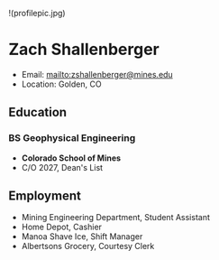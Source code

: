 !(profilepic.jpg)
# Zach Shallenberger
- Email: <mailto:zshallenberger@mines.edu>
- Location: Golden, CO

## Education
### BS Geophysical Engineering
- **Colorado School of Mines**
- C/O 2027, Dean's List
## Employment
- Mining Engineering Department, Student Assistant
- Home Depot, Cashier
- Manoa Shave Ice, Shift Manager
- Albertsons Grocery, Courtesy Clerk
